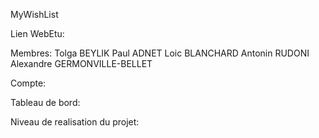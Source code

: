 MyWishList

Lien WebEtu: 

Membres: 
Tolga BEYLIK
Paul ADNET
Loic BLANCHARD
Antonin RUDONI
Alexandre GERMONVILLE-BELLET

Compte:


Tableau de bord:

Niveau de realisation du projet:
